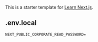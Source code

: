 This is a starter template for [Learn Next.js](https://nextjs.org/learn).

## .env.local
~~~
NEXT_PUBLIC_CORPORATE_READ_PASSWORD=
~~~